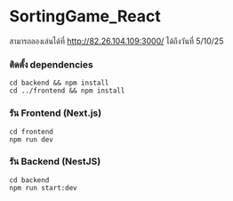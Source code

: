 # SortingGame_React
สามารถลองเล่นได้ที่ http://82.26.104.109:3000/ ได้ถึงวันที่ 5/10/25

### ติดตั้ง dependencies
```
cd backend && npm install
cd ../frontend && npm install
```
### รัน Frontend (Next.js)
 ```
cd frontend
npm run dev
```
### รัน Backend (NestJS)
```
cd backend
npm run start:dev
```
